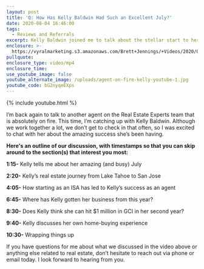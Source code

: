 ```yaml
---
layout: post
title: 'Q: How Has Kelly Baldwin Had Such an Excellent July?'
date: 2020-08-04 16:46:00
tags:
  - Reviews and Referrals
excerpt: Kelly Baldwin joined me to talk about the stellar start to her career.
enclosure: >-
  https://vyralmarketing.s3.amazonaws.com/Brett+Jennings/+Videos/2020/Q-+How+Has+Kelly+Baldwin+Had+Such+an+Excellent+July_.mp4
pullquote:
enclosure_type: video/mp4
enclosure_time:
use_youtube_image: false
youtube_alternate_image: /uploads/agent-on-fire-kelly-youtube-1.jpg
youtube_code: bG2nyqeEXps
---
```


{% include youtube.html %}

I’m back again to talk to another agent on the Real Estate Experts team that is absolutely on fire. This time, I’m catching up with Kelly Baldwin. Although we work together a lot, we don’t get to check in that often, so I was excited to chat with her about the amazing success she’s been having.

**Here's an outline of our discussion, with timestamps so that you can skip around to the section(s) that interest you most:**

**1:15-** Kelly tells me about her amazing (and busy) July

**2:20-** Kelly’s real estate journey from Lake Tahoe to San Jose

**4:05-** How starting as an ISA has led to Kelly’s success as an agent

**6:45-** Where has Kelly gotten her business from this year?

**8:30-** Does Kelly think she can hit $1 million in GCI in her second year?

**9:40-** Kelly discusses her own home-buying experience

**10:30-** Wrapping things up

If you have questions for me about what we discussed in the video above or anything else related to real estate, don’t hesitate to reach out via phone or email today. I look forward to hearing from you.
